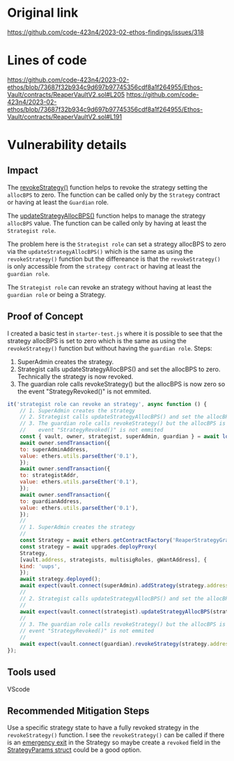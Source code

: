 # Original link
https://github.com/code-423n4/2023-02-ethos-findings/issues/318
# Lines of code

https://github.com/code-423n4/2023-02-ethos/blob/73687f32b934c9d697b97745356cdf8a1f264955/Ethos-Vault/contracts/ReaperVaultV2.sol#L205
https://github.com/code-423n4/2023-02-ethos/blob/73687f32b934c9d697b97745356cdf8a1f264955/Ethos-Vault/contracts/ReaperVaultV2.sol#L191


# Vulnerability details

## Impact

The [revokeStrategy()](https://github.com/code-423n4/2023-02-ethos/blob/73687f32b934c9d697b97745356cdf8a1f264955/Ethos-Vault/contracts/ReaperVaultV2.sol#L205) function helps to revoke the strategy setting the ```allocBPS``` to zero. The function can be called only by the ```Strategy``` contract or having at least the ```Guardian``` role.

The [updateStrategyAllocBPS()](https://github.com/code-423n4/2023-02-ethos/blob/73687f32b934c9d697b97745356cdf8a1f264955/Ethos-Vault/contracts/ReaperVaultV2.sol#L191) function helps to manage the strategy ```allocBPS``` value. The function can be called only by having at least the ```Strategist role```.

The problem here is the ```Strategist role``` can set a strategy allocBPS to zero via the ```updateStrategyAllocBPS()``` which is the same as using the ```revokeStrategy()``` function but the differeance is that the ```revokeStrategy()``` is only accessible from the ```strategy contract``` or having at least the ```guardian role```.

The ```Strategist role``` can revoke an strategy without having at least the ```guardian role``` or being a Strategy.

## Proof of Concept

I created a basic test in ```starter-test.js``` where it is possible to see that the strategy allocBPS is set to zero which is the same as using the ```revokeStrategy()``` function but without having the ```guardian role```. Steps:

1. SuperAdmin creates the strategy.
2. Strategist calls updateStrategyAllocBPS() and set the allocBPS to zero. Technically the strategy is now revoked.
3. The guardian role calls revokeStrategy() but the allocBPS is now zero so the event "StrategyRevoked()" is not emmited.

```javascript
it('strategist role can revoke an strategy', async function () {
    // 1. SuperAdmin creates the strategy
    // 2. Strategist calls updateStrategyAllocBPS() and set the allocBPS to zero. Technically the strategy is now revoked.
    // 3. The guardian role calls revokeStrategy() but the allocBPS is now zero so the
    //    event "StrategyRevoked()" is not emmited
    const { vault, owner, strategist, superAdmin, guardian } = await loadFixture(deployVaultAndStrategyAndGetSigners);
    await owner.sendTransaction({
    to: superAdminAddress,
    value: ethers.utils.parseEther('0.1'),
    });
    await owner.sendTransaction({
    to: strategistAddr,
    value: ethers.utils.parseEther('0.1'),
    });
    await owner.sendTransaction({
    to: guardianAddress,
    value: ethers.utils.parseEther('0.1'),
    });
    //
    // 1. SuperAdmin creates the strategy
    //
    const Strategy = await ethers.getContractFactory('ReaperStrategyGranarySupplyOnly');
    const strategy = await upgrades.deployProxy(
    Strategy,
    [vault.address, strategists, multisigRoles, gWantAddress], {
    kind: 'uups',
    });
    await strategy.deployed();
    await expect(vault.connect(superAdmin).addStrategy(strategy.address, 1000, 1000)).to.not.be.reverted;
    //
    // 2. Strategist calls updateStrategyAllocBPS() and set the allocBPS to zero
    //
    await expect(vault.connect(strategist).updateStrategyAllocBPS(strategy.address, 0)).to.not.be.reverted;
    //
    // 3. The guardian role calls revokeStrategy() but the allocBPS is now zero so the
    // event "StrategyRevoked()" is not emmited
    //
    await expect(vault.connect(guardian).revokeStrategy(strategy.address)).to.emit(vault, "StrategyRevoked")
});
```

## Tools used

VScode

## Recommended Mitigation Steps

Use a specific strategy state to have a fully revoked strategy in the ```revokeStrategy()``` function. I see the ```revokeStrategy()``` can be called if there is an [emergency exit](https://github.com/code-423n4/2023-02-ethos/blob/73687f32b934c9d697b97745356cdf8a1f264955/Ethos-Vault/contracts/abstract/ReaperBaseStrategyv4.sol#L159) in the Strategy so maybe create a ```revoked``` field in the [StrategyParams struct](https://github.com/code-423n4/2023-02-ethos/blob/73687f32b934c9d697b97745356cdf8a1f264955/Ethos-Vault/contracts/ReaperVaultV2.sol#L25) could be a good option.